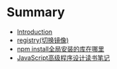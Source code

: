 # Summary

* [Introduction](README.md)
* [registry\(切换镜像\)](REGISTRY.md)
* [npm install全局安装的库在哪里](npm-installquan-ju-an-zhuang-de-ku-zai-na-li.md)
* [JavaScript高级程序设计读书笔记](javascriptgao-ji-cheng-xu-she-ji-du-shu-bi-ji.md)

